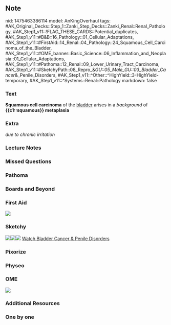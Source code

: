 ## Note
nid: 1475463386114
model: AnKingOverhaul
tags: #AK_Original_Decks::Step_1::Zanki_Step_Decks::Zanki_Renal::Renal_Pathology, #AK_Step1_v11::!FLAG_THESE_CARDS::Potential_duplicates, #AK_Step1_v11::#B&B::16_Pathology::01_Cellular_Adaptations, #AK_Step1_v11::#FirstAid::14_Renal::04_Pathology::24_Squamous_Cell_Carcinoma_of_the_Bladder, #AK_Step1_v11::#OME_banner::Basic_Science::06_Inflammation_and_Neoplasia::01_Cellular_Adaptations, #AK_Step1_v11::#Pathoma::12_Renal::09_Lower_Urinary_Tract_Carcinoma, #AK_Step1_v11::#SketchyPath::08_Repro_&_GU::05_Male_GU::03_Bladder_Cancer_&_Penile_Disorders, #AK_Step1_v11::^Other::^HighYield::3-HighYield-temporary, #AK_Step1_v11::^Systems::Renal::Pathology
markdown: false

### Text
<div>
  <b>Squamous cell carcinoma</b> of the <u>bladder</u> arises in a
  <i>background</i> of <b>{{c1::squamous}} metaplasia</b>
</div>

### Extra
<i>due to chronic irritation</i>

### Lecture Notes


### Missed Questions


### Pathoma


### Boards and Beyond


### First Aid
<img src="tmpFnpMJn.png">

### Sketchy
<img src=
"Screen%20Shot%202019-12-02%20at%204.35.24%20PM_1566160514431.png"><img src="Screen%20Shot%202019-12-02%20at%204.36.00%20PM_1566160514431.png"><img src="Complete%20Sketch.jpg">
<a href=
"https://dashboard.sketchy.com/study/medical/courses/medical-pathophysiology/units/medical-pathophysiology-reproductive-gu/videos/medical-pathophysiology-reproductive-and-gu-male-gu-bladder-cancer-and-penile-disorders?utm_source=anki&utm_medium=partnership&utm_campaign=february_update&utm_content=medical">
Watch Bladder Cancer & Penile Disorders</a>

### Pixorize


### Physeo


### OME
<div class="ome-widget">
  <a href=
  "https://onlinemeded.org/spa/inflammation-and-neoplasia/cellular-adaptations/acquire?ref=anki">
  <img src="_OME_AnkiFlashcards_Lesson_4.png"></a>
</div>

### Additional Resources


### One by one

